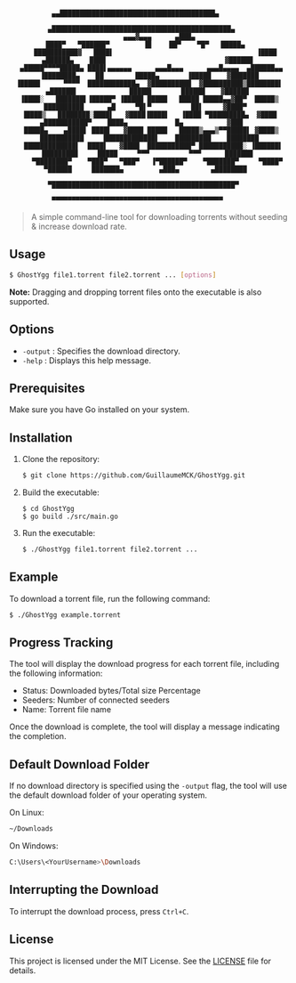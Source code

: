 <div align="center">

```
                                                                           ▄▄███████████████████████████████████████▄       
                                                                         ▄█████████████████████████████████████████████▄    
     ▄▄▄▓▄▄▄      ▄███▄                                                 ████▀   ▀██████▀         █▌    ██▀    ▀█▀   █████▄  
   ███████████▓   ████▌                                    ▐████      ▄██████▄    ████                              ▓██████ 
 ▄█████▀▀▀▀█████▄ ████▌▄▄▄▄▄▄      ▄▄▄█▄▄▄      ▄▄▄█▄▄▄▄  ▄██████▄▄  ▐████████▄    ██        █████▄       ▐█████    ▓███████
▐█████      ▀▀▀▀  ████████████▄  ▓██████████  ▓██████████▒████████▌     ▄██████▌             █████▌       ██████    ▓██████ 
▐████░   ███████▌▐█████▀ ▐█████ █████   █████ █████▄▄▓██▀  █████▒      ██████████      ▄█     ▀█▌▀          ██▌     ▓████▀  
▐████▒   ████████░████▌   ▓████▐████▌   ▐████ ▀█████████▄  ▓████     ▄███████████▀    ████▄            █▄           ▓███    
 █████▄    ▄████▌ ████▌   ▓████ █████   █████▒▄▄▄▒▀▀█████▌ ▓████▒    ███████████     █████████████▌    █████████    ████████
  █████████████▌  ████▌   ▓████  ███████████▀ ███████████░ ▐██████▌   █████████     █████     ▀▀▀          ▀▀▀      ███████ 
    ▀████████▀    ▀███▀   ▀███▀   ▐▀██████▀    ▀███████▀     ▀████▀    ▀██████     ███████▄         ▄███▄        ▄████████  
                                                                         ▀██████████████████████████████████████████████▀   
                                                                            ▀▀▀▀▀▀▀▀▀▀▀▀▀▀▀▀▀▀▀▀▀▀▀▀▀▀▀▀▀▀▀▀▀▀▀▀▀▀▀▀▀▀▀      
```
</div>

>A simple command-line tool for downloading torrents without seeding & increase download rate.

## Usage

```bash
$ GhostYgg file1.torrent file2.torrent ... [options]
```
**Note:** Dragging and dropping torrent files onto the executable is also supported.

## Options

- `-output` : Specifies the download directory.
- `-help` : Displays this help message.

## Prerequisites

Make sure you have Go installed on your system.

## Installation

1. Clone the repository:

   ```bash
   $ git clone https://github.com/GuillaumeMCK/GhostYgg.git
   ```

2. Build the executable:

   ```
   $ cd GhostYgg
   $ go build ./src/main.go
   ```

3. Run the executable:

   ```bash
   $ ./GhostYgg file1.torrent file2.torrent ...
   ```

## Example

To download a torrent file, run the following command:

```bash
$ ./GhostYgg example.torrent
```

## Progress Tracking

The tool will display the download progress for each torrent file, including the following information:

- Status: Downloaded bytes/Total size Percentage
- Seeders: Number of connected seeders
- Name: Torrent file name

Once the download is complete, the tool will display a message indicating the completion.

## Default Download Folder

If no download directory is specified using the `-output` flag, the tool will use the default download folder of your operating system.

On Linux:

```bash
~/Downloads
```

On Windows:

```bash
C:\Users\<YourUsername>\Downloads
```

## Interrupting the Download

To interrupt the download process, press `Ctrl+C`.

## License

This project is licensed under the MIT License. See the [LICENSE](LICENSE) file for details.